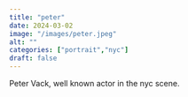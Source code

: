 ```yaml
---
title: "peter"
date: 2024-03-02
image: "/images/peter.jpeg"
alt: ""
categories: ["portrait","nyc"]
draft: false
---
```



Peter Vack, well known actor in the nyc scene. 